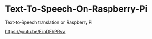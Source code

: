 # Text-To-Speech-On-Raspberry-Pi
Text-to-Speech translation on Raspberry Pi


https://youtu.be/EiInDFhPRvw
